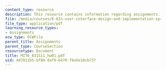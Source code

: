 ```yaml
---
content_type: resource
description: This resource contains information regarding assignments.
file: /media/courses/6-831-user-interface-design-and-implementation-spring-2011/4d7011b5bf80daf0b470f8a5e18cb737_MIT6_831S11_hw01.pdf
file_type: application/pdf
learning_resource_types:
- Assignments
ocw_type: OCWFile
parent_title: Assignments
parent_type: CourseSection
resourcetype: Document
title: MIT6_831S11_hw01.pdf
uid: 4d7011b5-bf80-daf0-b470-f8a5e18cb737
---
```

